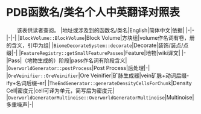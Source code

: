 # PDB函数名/类名个人中英翻译对照表
&emsp;&emsp;该表供读者查阅。
|地址或涉及到的函数名/类名|English|简体中文|依据|
|-|-|-|-|
|``BlockVolume::BlockVolume``|Block Volume|方块组|volume作名词有卷，册的含义，引申为组|
|``BiomeDecorateSystem::decorate``|Decorate|装饰/装点/点缀|-|
|``FeatureRegistry::getSmallFeaturePasses``|Feature|地物|wiki译文|
|-|Pass|（地物生成的）阶段|pass作名词有阶段含义|
|``OverworldGenerator::postProcess``|Post Process|后处理|-|
|``OreVeinifier::OreVeinifier``|Ore Veinifier|矿脉生成器|vein矿脉+动词后缀-ify+名词后缀-er|
|``TheEndGenerator::generateDensityCellsForChunk``|Density Cell|密度元|cell可译为单元，简写后为密度元|
|``OverworldGeneratorMultinoise::OverworldGeneratorMultinoise``|Multinoise|多重噪声|-|
